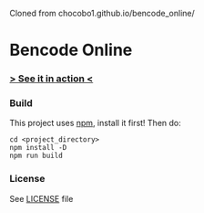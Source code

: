 Cloned from chocobo1.github.io/bencode_online/

# Bencode Online

### [> See it in action <](https://chocobo1.github.io/bencode_online/)

### Build
This project uses [npm](https://www.npmjs.com/), install it first!
Then do:
```shell
cd <project_directory>
npm install -D
npm run build
```

### License
See [LICENSE](./LICENSE) file
